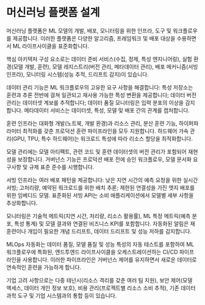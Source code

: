 # 머신러닝 플랫폼 설계

머신러닝 플랫폼은 ML 모델의 개발, 배포, 모니터링을 위한 인프라, 도구 및 워크플로우를 제공합니다. 이러한 플랫폼은 다양한 알고리즘, 프레임워크 및 배포 대상을 수용하면서 ML 라이프사이클을 표준화합니다.

핵심 아키텍처 구성 요소로는 데이터 준비 서비스(수집, 정제, 특성 엔지니어링), 실험 환경(모델 개발, 훈련), 모델 레지스트리(버전 관리, 메타데이터 관리), 배포 메커니즘(서빙 인프라), 모니터링 시스템(성능 추적, 드리프트 감지)이 있습니다.

데이터 관리 기능은 ML 워크플로우의 고유한 요구 사항을 해결합니다: 특성 저장소는 훈련과 추론 전반에 걸쳐 일관되고 재사용 가능한 특성 변환을 제공합니다; 데이터 버전 관리는 데이터셋 계보를 추적합니다; 데이터 품질 모니터링은 입력 분포의 이상을 감지합니다. 메타데이터 서비스는 데이터셋, 특성, 모델 및 배포 간의 관계를 캡처합니다.

훈련 인프라는 대화형 개발(노트북, 개발 환경)과 리소스 관리, 분산 훈련 기능, 하이퍼파라미터 최적화를 갖춘 프로덕션 훈련 파이프라인을 모두 지원합니다. 하드웨어 가속 관리(GPU, TPU, 특수 하드웨어)는 워크로드 특성에 따라 리소스 할당을 최적화합니다.

모델 관리에는 모델 아티팩트, 관련 코드 및 훈련 데이터셋의 버전 관리가 포함되어 재현성을 보장합니다. 거버넌스 기능은 프로덕션 배포 전에 승인 워크플로우, 모델 문서화 요구사항 및 규제 표준 준수를 시행합니다.

서빙 인프라는 여러 배포 패턴을 제공합니다: 낮은 지연 시간의 예측 요청을 위한 실시간 서빙; 고처리량, 예약된 워크로드를 위한 배치 추론; 제한된 연결성을 가진 엣지 배포를 위한 임베디드 모델. 표준화된 서빙 API는 소비 애플리케이션에서 모델별 세부 사항을 추상화합니다.

모니터링은 기술적 메트릭(지연 시간, 처리량, 리소스 활용률), ML 특정 메트릭(예측 분포, 특성 통계) 및 모델 결과와 연결된 비즈니스 KPI를 포함합니다. 자동화된 알림은 재훈련이나 개입이 필요한 개념 드리프트, 데이터 드리프트 및 성능 저하를 감지합니다.

MLOps 자동화는 데이터 품질, 모델 품질 및 성능 특성의 자동 테스트를 포함하여 ML 워크플로우에 특화된, 엔드투엔드 라이프사이클을 오케스트레이션하는 CI/CD 파이프라인을 사용합니다. 이러한 파이프라인은 거버넌스 제어를 유지하면서 새로운 데이터로 연속적인 훈련을 가능하게 합니다.

기업 고려 사항으로는 다중 테넌시(리소스 격리를 갖춘 여러 팀 지원), 보안 제어(모델 액세스, 데이터 개인 정보 보호), 비용 관리(프로젝트별 리소스 소비 추적), 기존 데이터 과학 도구 및 기업 시스템과의 통합 등이 있습니다.